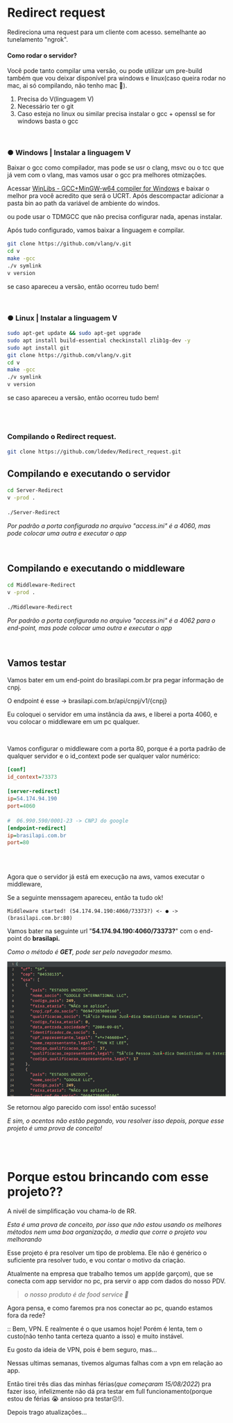# Redirect request

Redireciona uma request para um cliente com acesso. semelhante ao tunelamento "ngrok".


#### Como rodar o servidor?

Você pode tanto compilar uma versão, ou pode utilizar um pre-build também que vou deixar disponível pra windows e linux(caso queira rodar no mac, ai só compilando, não tenho mac 🥹).

1. Precisa do V(linguagem V)
2. Necessário ter o git
3. Caso esteja no linux ou similar precisa instalar o gcc + openssl se for windows basta o gcc



<br/>

### **● Windows | Instalar a linguagem V**

Baixar o gcc como compilador, mas pode se usr o clang, msvc ou o tcc que já vem com o vlang, mas vamos usar o gcc pra melhores otmizações.

Acessar [WinLibs - GCC+MinGW-w64 compiler for Windows](https://winlibs.com/) e baixar o melhor pra você acredito que será o UCRT. Após descompactar adicionar a pasta bin ao path da variável de ambiente do windos.

ou pode usar o TDMGCC que não precisa configurar nada, apenas instalar.

Após tudo configurado, vamos baixar a linguagem e compilar.

```bash
git clone https://github.com/vlang/v.git
cd v
make -gcc
./v symlink
v version
```

se caso apareceu a versão, então ocorreu tudo bem!

<br/>

### **● Linux | Instalar a linguagem V**

```bash
sudo apt-get update && sudo apt-get upgrade
sudo apt install build-essential checkinstall zlib1g-dev -y
sudo apt install git
git clone https://github.com/vlang/v.git
cd v
make -gcc
./v symlink
v version
```

se caso apareceu a versão, então ocorreu tudo bem!

<br/><br/>

### **Compilando o **Redirect request**.**

```bash
git clone https://github.com/ldedev/Redirect_request.git
```


## Compilando e executando o servidor

```bash
cd Server-Redirect
v -prod .

./Server-Redirect
```

*Por padrão a porta configurada no arquivo "access.ini" é a 4060, mas pode colocar uma outra e executar o app*

<br/>

## Compilando e executando o middleware

```bash
cd Middleware-Redirect
v -prod .

./Middleware-Redirect
```

*Por padrão a porta configurada no arquivo "access.ini" é a 4062 para o end-point, mas pode colocar uma outra e executar o app*

<br/>

## Vamos testar

Vamos bater em um end-point do brasilapi.com.br pra pegar informação de cnpj.

O endpoint é esse -> brasilapi.com.br/api/cnpj/v1/{cnpj}

Eu coloquei o servidor em uma instância da aws, e liberei a porta 4060, e vou colocar o middleware em um pc qualquer.

<br/>

Vamos configurar o middleware com a porta 80, porque é a porta padrão de qualquer servidor e o id_context pode ser qualquer valor numérico:

```ini
[conf]
id_context=73373

[server-redirect]
ip=54.174.94.190
port=4060

#  06.990.590/0001-23 -> CNPJ do google
[endpoint-redirect]
ip=brasilapi.com.br
port=80
```

<br/><br/>

Agora que o servidor já está em execução na aws, vamos executar o middleware,

Se a seguinte menssagem apareceu, então ta tudo ok!

```
Middleware started! (54.174.94.190:4060/73373?) <- ● -> (brasilapi.com.br:80)
```

Vamos bater na seguinte url "**54.174.94.190:4060/73373?**" com o end-point do **brasilapi.**

*Como o método é **GET**, pode ser pelo navegador mesmo.*

![](assets/20220820_145335_image.png)

Se retornou algo parecido com isso! então sucesso!

*E sim, o acentos não estão pegando, vou resolver isso depois, porque esse projeto é uma prova de conceito!*

<br/><br/>


# Porque estou brincando com esse projeto??

A nivél de simplificação vou chama-lo de RR.

*Esta é uma prova de conceito, por isso que não estou usando os melhores métodos nem uma boa organização, a media que corre o projeto vou melhorando*

Esse projeto é pra resolver um tipo de problema. Ele não é genérico o suficiente pra resolver tudo, e vou contar o motivo da criação.

Atualmente na empresa que trabalho temos um app(de garçom), que se conecta com app servidor no pc, pra servir o app com dados do nosso PDV.

> *o nosso produto é de food service 🥞*

Agora pensa, e como faremos pra nos conectar ao pc, quando estamos fora da rede?

:: Bem, VPN. E realmente é o que usamos hoje! Porém é lenta, tem o custo(não tenho tanta certeza quanto a isso) e muito instável.

Eu gosto da ideia de VPN, pois é bem seguro, mas...

Nessas ultimas semanas, tivemos algumas falhas com a vpn em relação ao app.

Então tirei três dias das minhas férias(*que começaram 15/08/2022*) pra fazer isso, infelizmente não dá pra testar em full funcionamento(porque estou de férias 😭 ansioso pra testar😖!).

Depois trago atualizações...
